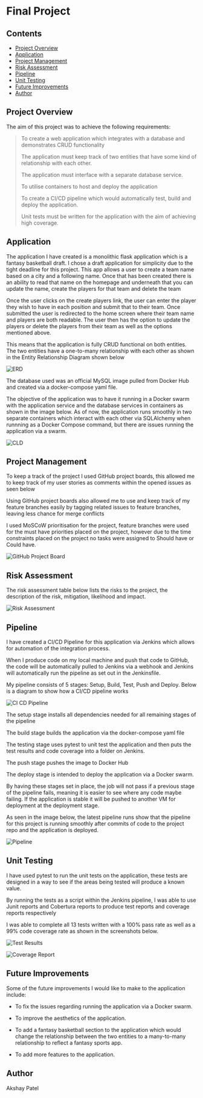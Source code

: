 # Final Project
## Contents

* [Project Overview](#project-overview)
* [Application](#application)
* [Project Management](#project-management)
* [Risk Assessment](#risk-assessment)
* [Pipeline](#pipeline)
* [Unit Testing](#unit-testing)
* [Future Improvements](#future-improvements)
* [Author](#author)

## Project Overview
The aim of this project was to achieve the following requirements:
> To create a web application which integrates with a database and demonstrates CRUD functionality
> 
> The application must keep track of two entities that have some kind of relationship with each other.
> 
> The application must interface with a separate database service.
> 
> To utilise containers to host and deploy the application
> 
> To create a CI/CD pipeline which would automatically test, build and deploy the application.
> 
> Unit tests must be written for the application with the aim of achieving high coverage.

## Application

The application I have created is a monolithic flask application which is a fantasy basketball draft. I chose a draft application for simplicity due to the tight deadline for this project. This app allows a user to create a team name based on a city and a following name. Once that has been created there is an ability to read that name on the homepage and underneath that you can update the name, create the players for that team and delete the team

Once the user clicks on the create players link, the user can enter the player they wish to have in each position and submit that to their team. Once submitted the user is redirected to the home screen where their team name and players are both readable. The user then has the option to update the players or delete the players from their team as well as the options mentioned above.

This means that the application is fully CRUD functional on both entities. The two entities have a one-to-many relationship with each other as shown in the Entity Relationship Diagram shown below

![ERD](./docs/ERD.png) 

The database used was an official MySQL image pulled from Docker Hub and created via a docker-compose yaml file.

The objective of the application was to have it running in a Docker swarm with the application service and the database services in containers as shown in the image below. As of now, the application runs smoothly in two separate containers which interact with each other via SQLAlchemy when runnning as a Docker Compose command, but there are issues running the application via a swarm.

![CLD](./docs/Component-Level-Diagram.png)

## Project Management

To keep a track of the project I used GitHub project boards, this allowed me to keep track of my user stories as comments within the opened issues as seen below

Using GitHub project boards also allowed me to use and keep track of my feature branches easily by tagging related issues to feature branches, leaving less chance for merge conflicts

I used MoSCoW prioritisation for the project, feature branches were used for the must have priorities placed on the project, however due to the time constraints placed on the project no tasks were assigned to Should have or Could have. 

![GitHub Project Board](./docs/Project-Board.png)

## Risk Assessment

The risk assessment table below lists the risks to the project, the description of the risk, mitigation, likelihood and impact.

![Risk Assessment](./docs/Risk-Assessment.png)

## Pipeline

I have created a CI/CD Pipeline for this application via Jenkins which allows for automation of the integration process.

When I produce code on my local machine and push that code to GitHub, the code will be automatically pulled to Jenkins via a webhook and Jenkins will automatically run the pipeline as set out in the Jenkinsfile.

My pipeline consists of 5 stages: Setup, Build, Test, Push and Deploy. Below is a diagram to show how a CI/CD pipeline works 

![CI CD Pipeline](./docs/CI-CD-Pipeline.png)

The setup stage installs all dependencies needed for all remaining stages of the pipeline 

The build stage builds the application via the docker-compose yaml file

The testing stage uses pytest to unit test the application and then puts the test results and code coverage into a folder on Jenkins.

The push stage pushes the image to Docker Hub

The deploy stage is intended to deploy the application via a Docker swarm.

By having these stages set in place, the job will not pass if a previous stage of the pipeline fails, meaning it is easier to see where any code maybe failing. If the application is stable it will be pushed to another VM for deployment at the deployment stage. 

As seen in the image below, the latest pipeline runs show that the pipeline for this project is running smoothly after commits of code to the project repo and the application is deployed.

![Pipeline](./docs/Pipeline.png)

## Unit Testing

I have used pytest to run the unit tests on the application, these tests are designed in a way to see if the areas being tested will produce a known value. 

By running the tests as a script within the Jenkins pipeline, I was able to use Junit reports and Cobertura reports to produce test reports and coverage reports respectively

I was able to complete all 13 tests written with a 100% pass rate as well as a 99% code coverage rate as shown in the screenshots below.

![Test Results](./docs/Test-Results.png)

![Coverage Report](./docs/Coverage-Report.png)

## Future Improvements

Some of the future improvements I would like to make to the application include: 

* To fix the issues regarding running the application via a Docker swarm.

* To improve the aesthetics of the application.

* To add a fantasy basketball section to the application which would change the relationship between the two entities to a many-to-many relationship to reflect a fantasy sports app.

* To add more features to the application.

## Author

Akshay Patel


